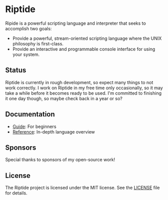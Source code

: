# Riptide

Ripide is a powerful scripting language and interpreter that seeks to accomplish two goals:

- Provide a powerful, stream-oriented scripting language where the UNIX philosophy is first-class.
- Provide an interactive and programmable console interface for using your system.

## Status

Riptide is currently in rough development, so expect many things to not work correctly. I work on Riptide in my free time only occasionally, so it may take a while before it becomes ready to be used. I'm committed to finishing it one day though, so maybe check back in a year or so?

## Documentation

- [Guide]: For beginners
- [Reference]: In-depth language overview

## Sponsors

Special thanks to sponsors of my open-source work!

<!-- sponsors --><!-- sponsors -->

## License

The Riptide project is licensed under the MIT license. See the [LICENSE](LICENSE) file for details.


[Guide]: https://riptide.sh/guide.html
[Reference]: https://riptide.sh/reference.html
